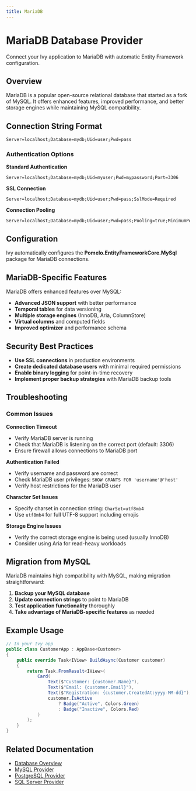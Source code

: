 ```yaml
---
title: MariaDB
---
```


# MariaDB Database Provider

<Ingress>
Connect your Ivy application to MariaDB with automatic Entity Framework configuration.
</Ingress>

## Overview

MariaDB is a popular open-source relational database that started as a fork of MySQL. It offers enhanced features, improved performance, and better storage engines while maintaining MySQL compatibility.

## Connection String Format

```text
Server=localhost;Database=mydb;Uid=user;Pwd=pass
```

### Authentication Options

**Standard Authentication**
```text
Server=localhost;Database=mydb;Uid=myuser;Pwd=mypassword;Port=3306
```

**SSL Connection**
```text
Server=localhost;Database=mydb;Uid=user;Pwd=pass;SslMode=Required
```

**Connection Pooling**
```text
Server=localhost;Database=mydb;Uid=user;Pwd=pass;Pooling=true;MinimumPoolSize=1;MaximumPoolSize=20
```

## Configuration

Ivy automatically configures the **Pomelo.EntityFrameworkCore.MySql** package for MariaDB connections.

## MariaDB-Specific Features

MariaDB offers enhanced features over MySQL:
- **Advanced JSON support** with better performance
- **Temporal tables** for data versioning
- **Multiple storage engines** (InnoDB, Aria, ColumnStore)
- **Virtual columns** and computed fields
- **Improved optimizer** and performance schema

## Security Best Practices

- **Use SSL connections** in production environments
- **Create dedicated database users** with minimal required permissions
- **Enable binary logging** for point-in-time recovery
- **Implement proper backup strategies** with MariaDB backup tools

## Troubleshooting

### Common Issues

**Connection Timeout**
- Verify MariaDB server is running
- Check that MariaDB is listening on the correct port (default: 3306)
- Ensure firewall allows connections to MariaDB port

**Authentication Failed**
- Verify username and password are correct
- Check MariaDB user privileges: `SHOW GRANTS FOR 'username'@'host'`
- Verify host restrictions for the MariaDB user

**Character Set Issues**
- Specify charset in connection string: `CharSet=utf8mb4`
- Use `utf8mb4` for full UTF-8 support including emojis

**Storage Engine Issues**
- Verify the correct storage engine is being used (usually InnoDB)
- Consider using Aria for read-heavy workloads

## Migration from MySQL

MariaDB maintains high compatibility with MySQL, making migration straightforward:

1. **Backup your MySQL database**
2. **Update connection strings** to point to MariaDB
3. **Test application functionality** thoroughly
4. **Take advantage of MariaDB-specific features** as needed

## Example Usage

```csharp
// In your Ivy app
public class CustomerApp : AppBase<Customer>
{
    public override Task<IView> BuildAsync(Customer customer)
    {
        return Task.FromResult<IView>(
            Card(
                Text($"Customer: {customer.Name}"),
                Text($"Email: {customer.Email}"),
                Text($"Registration: {customer.CreatedAt:yyyy-MM-dd}"),
                customer.IsActive
                    ? Badge("Active", Colors.Green)
                    : Badge("Inactive", Colors.Red)
            )
        );
    }
}
```

## Related Documentation

- [Database Overview](01_Overview.md)
- [MySQL Provider](MySQL.md)
- [PostgreSQL Provider](PostgreSQL.md)
- [SQL Server Provider](SqlServer.md)
